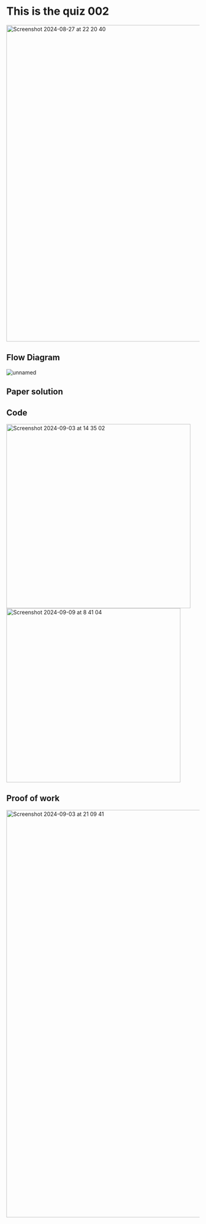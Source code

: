 # This is the quiz 002


<img width="825" alt="Screenshot 2024-08-27 at 22 20 40" src="https://github.com/user-attachments/assets/3104c22f-f9d5-4db6-a7f5-250d18b30a57">

## Flow Diagram

![unnamed](https://github.com/user-attachments/assets/2b45d938-16c0-46ad-a8d9-c6e4a813f5ef)



## Paper solution




## Code

<img width="480" alt="Screenshot 2024-09-03 at 14 35 02" src="https://github.com/user-attachments/assets/467eb22f-f462-4ec7-b2f6-f65fb1427694">


<img width="454" alt="Screenshot 2024-09-09 at 8 41 04" src="https://github.com/user-attachments/assets/1fbd9340-28f6-4c7f-9856-9059b123bf7e">


## Proof of work

<img width="1062" alt="Screenshot 2024-09-03 at 21 09 41" src="https://github.com/user-attachments/assets/6168db8f-58ae-46bb-b8de-aba477cef95c">

